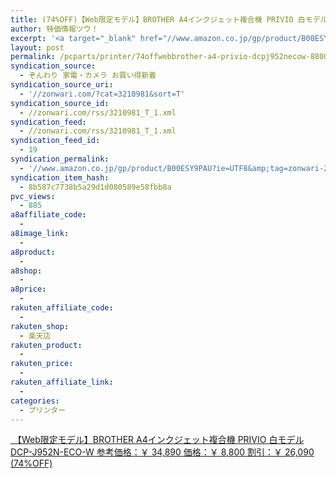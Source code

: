 ```yaml
---
title: (74%OFF)【Web限定モデル】BROTHER A4インクジェット複合機 PRIVIO 白モデル DCP-J952N-ECO-W ￥8,800
author: 特価情報ツウ！
excerpt: '<a target="_blank" href="//www.amazon.co.jp/gp/product/B00ESY9PAU?ie=UTF8&amp;tag=zonwari-22&amp;linkCode=as2&amp;camp=247&amp;creative=7399&amp;creativeASIN=B00ESY9PAU"><img src="//ecx.images-amazon.com/images/I/41ixTzMhUqL._SL100_.jpg"><br>&#12304;Web&#38480;&#23450;&#12514;&#12487;&#12523;&#12305;BROTHER A4&#12452;&#12531;&#12463;&#12472;&#12455;&#12483;&#12488;&#35079;&#21512;&#27231; PRIVIO &#30333;&#12514;&#12487;&#12523; DCP-J952N-ECO-W<br>&#21442;&#32771;&#20385;&#26684;&#65306;&#65509; 34,890<br>&#20385;&#26684;&#65306;&#65509; 8,800<br>&#21106;&#24341;&#65306;&#65509; 26,090 (74%OFF)</a>'
layout: post
permalink: /pcparts/printer/74offwebbrother-a4-privio-dcpj952necow-8800.html
syndication_source:
  - ぞんわり 家電・カメラ お買い得新着
syndication_source_uri:
  - '//zonwari.com/?cat=3210981&sort=T'
syndication_source_id:
  - //zonwari.com/rss/3210981_T_1.xml
syndication_feed:
  - //zonwari.com/rss/3210981_T_1.xml
syndication_feed_id:
  - 19
syndication_permalink:
  - '//www.amazon.co.jp/gp/product/B00ESY9PAU?ie=UTF8&amp;tag=zonwari-22&amp;linkCode=as2&amp;camp=247&amp;creative=7399&amp;creativeASIN=B00ESY9PAU'
syndication_item_hash:
  - 8b587c7738b5a29d1d080589e58fbb8a
pvc_views:
  - 885
a8affiliate_code:
  -
a8image_link:
  -
a8product:
  -
a8shop:
  -
a8price:
  -
rakuten_affiliate_code:
  -
rakuten_shop:
  - 楽天店
rakuten_product:
  -
rakuten_price:
  -
rakuten_affiliate_link:
  -
categories:
  - プリンター
---
```

[<img src='//i0.wp.com/ecx.images-amazon.com/images/I/41ixTzMhUqL._SL150_.jpg?w=546' title="" alt="" data-recalc-dims="1" />
【Web限定モデル】BROTHER A4インクジェット複合機 PRIVIO 白モデル DCP-J952N-ECO-W
参考価格：￥ 34,890
価格：￥ 8,800
割引：￥ 26,090 (74%OFF)][1]

 [1]: //www.amazon.co.jp/gp/product/B00ESY9PAU?ie=UTF8&#038;tag=tokkajohotsu-22&#038;linkCode=as2&#038;camp=247&#038;creative=7399&#038;creativeASIN=B00ESY9PAU